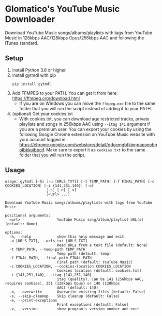 # Glomatico's YouTube Music Downloader
Download YouTube Music songs/albums/playlists with tags from YouTube Music in 128kbps AAC/128kbps Opus/256kbps AAC and following the iTunes standard.

## Setup
1. Install Python 3.8 or higher
2. Install gytmdl with pip
    ```
    pip install gytmdl
    ```
3. Add FFMPEG to your PATH. You can get it from here: https://ffmpeg.org/download.html
    * If you are on Windows you can move the `ffmpeg.exe` file to the same folder that you will run the script instead of adding it to your PATH.
4. (optional) Get your cookies.txt
    * With cookies.txt, you can download age restricted tracks, private playlists and songs in 256kbps AAC using `--itag 141` argument if you are a premium user. You can export your cookies by using the following Google Chrome extension on YouTube Music website with your account logged in: https://chrome.google.com/webstore/detail/gdocmgbfkjnnpapoeobnolbbkoibbcif. Make sure to export it as `cookies.txt` to the same folder that you will run the script.

## Usage
```
usage: gytmdl [-h] [-u [URLS_TXT]] [-t TEMP_PATH] [-f FINAL_PATH] [-c COOKIES_LOCATION] [-i {141,251,140}] [-o]
                   [-s] [-e] [-v]
                   [<url> ...]

Download YouTube Music songs/albums/playlists with tags from YouTube Music

positional arguments:
  <url>                 YouTube Music song/album/playlist URL(s) (default: None)

options:
  -h, --help            show this help message and exit
  -u [URLS_TXT], --urls-txt [URLS_TXT]
                        Read URLs from a text file (default: None)
  -t TEMP_PATH, --temp-path TEMP_PATH
                        Temp path (default: temp)
  -f FINAL_PATH, --final-path FINAL_PATH
                        Final path (default: YouTube Music)
  -c COOKIES_LOCATION, --cookies-location COOKIES_LOCATION
                        Cookies location (default: cookies.txt)
  -i {141,251,140}, --itag {141,251,140}
                        itag (quality). Can be 141 (256kbps AAC, requires cookies), 251 (128kbps Opus) or 140 (128kbps
                        AAC) (default: 140)
  -o, --overwrite       Overwrite existing files (default: False)
  -s, --skip-cleanup    Skip cleanup (default: False)
  -e, --print-exceptions
                        Print exceptions (default: False)
  -v, --version         show program's version number and exit
```
